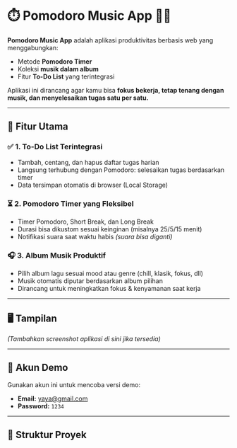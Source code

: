 # ⏱️ Pomodoro Music App 🎵📝

**Pomodoro Music App** adalah aplikasi produktivitas berbasis web yang menggabungkan:
- Metode **Pomodoro Timer**
- Koleksi **musik dalam album**
- Fitur **To-Do List** yang terintegrasi

Aplikasi ini dirancang agar kamu bisa **fokus bekerja, tetap tenang dengan musik, dan menyelesaikan tugas satu per satu.**

---

## 🚀 Fitur Utama

### ✅ 1. To-Do List Terintegrasi
- Tambah, centang, dan hapus daftar tugas harian
- Langsung terhubung dengan Pomodoro: selesaikan tugas berdasarkan timer
- Data tersimpan otomatis di browser (Local Storage)

### ⏳ 2. Pomodoro Timer yang Fleksibel
- Timer Pomodoro, Short Break, dan Long Break
- Durasi bisa dikustom sesuai keinginan (misalnya 25/5/15 menit)
- Notifikasi suara saat waktu habis *(suara bisa diganti)*

### 🎧 3. Album Musik Produktif
- Pilih album lagu sesuai mood atau genre (chill, klasik, fokus, dll)
- Musik otomatis diputar berdasarkan album pilihan
- Dirancang untuk meningkatkan fokus & kenyamanan saat kerja

---

## 🖥️ Tampilan

*(Tambahkan screenshot aplikasi di sini jika tersedia)*

---

## 🔐 Akun Demo

Gunakan akun ini untuk mencoba versi demo:

- **Email:** yaya@gmail.com  
- **Password:** `1234`

---

## 📁 Struktur Proyek


